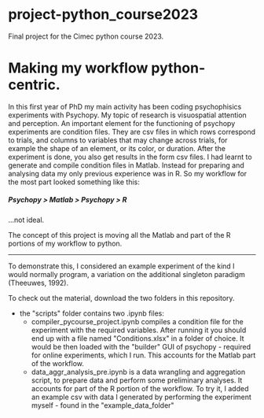 # project-python_course2023
Final project for the Cimec python course 2023.

# Making my workflow python-centric.

In this first year of PhD my main activity has been coding psychophisics experiments with Psychopy. My topic of research is visuospatial attention and perception. 
An important element for the functioning of psychopy experiments are condition files. They are csv files in which rows correspond to trials, and columns to variables that may change across trials, for example the shape of an element, or its color, or duration. 
After the experiment is done, you also get results in the form csv files. 
I had learnt to generate and compile condition files in Matlab. Instead for preparing and analysing data my only previous experience was in R. 
So my workflow for the most part looked something like this: 
##### Psychopy > Matlab > Psychopy > R 
...not ideal. 

The concept of this project is moving all the Matlab and part of the R portions of my workflow to python. 

---

To demonstrate this, I considered an example experiment of the kind I would normally program, a variation on the additional singleton paradigm (Theeuwes, 1992).

To check out the material, download the two folders in this repository.
- the "scripts" folder contains two .ipynb files:
  - compiler_pycourse_project.ipynb compiles a condition file for the experiment with the required variables.
    After running it you should end up with a file named "Conditions.xlsx" in a folder of choice.
    It would be then loaded with the "builder" GUI of psychopy - required for online experiments, which I run.
    This accounts for the Matlab part of the workflow.
  - data_aggr_analysis_pre.ipynb is a data wrangling and aggregation script, to prepare data and perform some preliminary analyses.
    It accounts for part of the R portion of the workflow.
    To try it, I added an example csv with data I generated by performing the experiment myself - found in the "example_data_folder" 
    
